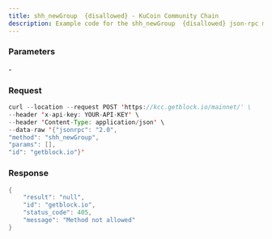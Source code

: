 ```yaml
---
title: shh_newGroup  {disallowed} - KuCoin Community Chain
description: Example code for the shh_newGroup  {disallowed} json-rpc method. Сomplete guide on how to use shh_newGroup  {disallowed} json-rpc in GetBlock.io Web3 documentation.
---
```


### Parameters


\-

### Request

``` java
curl --location --request POST 'https://kcc.getblock.io/mainnet/' \
--header 'x-api-key: YOUR-API-KEY' \
--header 'Content-Type: application/json' \
--data-raw '{"jsonrpc": "2.0",
"method": "shh_newGroup",
"params": [],
"id": "getblock.io"}'
```

###  Response

``` java
{
    "result": "null",
    "id": "getblock.io",
    "status_code": 405,
    "message": "Method not allowed"
}
```

